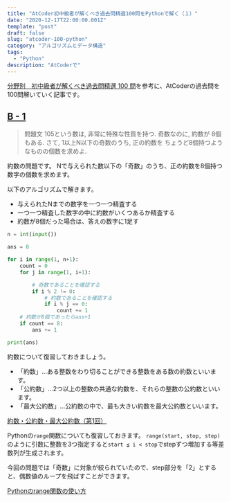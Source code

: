 ```yaml
---
title: "AtCoder初中級者が解くべき過去問精選100問をPythonで解く（１）"
date: "2020-12-17T22:00:00.001Z"
template: "post"
draft: false
slug: "atcoder-100-python"
category: "アルゴリズムとデータ構造"
tags:
  - "Python"
description: "AtCoderで"
---
```



[分野別　初中級者が解くべき過去問精選 100 問](https://qiita.com/e869120/items/eb50fdaece12be418faa#2-3-%E5%88%86%E9%87%8E%E5%88%A5%E5%88%9D%E4%B8%AD%E7%B4%9A%E8%80%85%E3%81%8C%E8%A7%A3%E3%81%8F%E3%81%B9%E3%81%8D%E9%81%8E%E5%8E%BB%E5%95%8F%E7%B2%BE%E9%81%B8-100-%E5%95%8F)を参考に、AtCoderの過去問を100問解いていく記事です。



## [B - 1](https://atcoder.jp/contests/abc106/tasks/abc106_b)

> 問題文
105という数は, 非常に特殊な性質を持つ. 奇数なのに, 約数が 
8個もある. さて, 1以上N以下の奇数のうち, 正の約数を ちょうど8個持つようなものの個数を求めよ.


約数の問題です。
Nで与えられた数以下の「奇数」のうち、正の約数を8個持つ数字の個数を求めます。

以下のアルゴリズムで解きます。

- 与えられたNまでの数字を一つ一つ精査する
- 一つ一つ精査した数字の中に約数がいくつあるか精査する
- 約数が8個だった場合は、答えの数字に1足す

```python
n = int(input())

ans = 0

for i in range(1, n+1):
    count = 0
    for j in range(1, i+1):

        # 奇数であることを確認する
        if i % 2 != 0:
            # 約数であることを確認する
            if i % j == 0:
                count += 1
    # 約数が8個であったらans+1
    if count == 8:
        ans += 1

print(ans)

```

約数について復習しておきましょう。

- 「約数」…ある整数をわり切ることができる整数をある数の約数といいます。
- 「公約数」…2つ以上の整数の共通な約数を、それらの整数の公約数といいます。
- 「最大公約数」…公約数の中で、最も大きい約数を最大公約数といいます。

[約数・公約数・最大公約数（第1回）](https://www.manabinoba.com/math/2718.html#01)

Pythonの`range`関数についても復習しておきます。
`range(start, stop, step)`のように引数に整数を3つ指定すると`start ≦ i < stop`でstepずつ増加する等差数列が生成されます。

今回の問題では「奇数」に対象が絞られていたので、step部分を「2」とすると、偶数値のループを飛ばすことができます。

[Pythonのrange関数の使い方](https://note.nkmk.me/python-range-usage/)